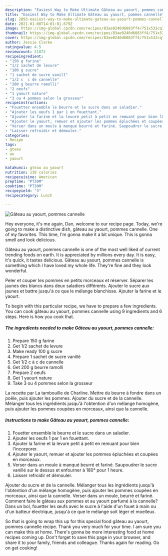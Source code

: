 ```yaml
---
description: "Easiest Way to Make Ultimate Gâteau au yaourt, pommes cannelle"
title: "Easiest Way to Make Ultimate Gâteau au yaourt, pommes cannelle"
slug: 2893-easiest-way-to-make-ultimate-gateau-au-yaourt-pommes-cannelle
date: 2021-01-08T14:01:01.679Z
image: https://img-global.cpcdn.com/recipes/83ae0240d6083ff4/751x532cq70/gateau-au-yaourt-pommes-cannelle-photo-principale-de-la-recette.jpg
thumbnail: https://img-global.cpcdn.com/recipes/83ae0240d6083ff4/751x532cq70/gateau-au-yaourt-pommes-cannelle-photo-principale-de-la-recette.jpg
cover: https://img-global.cpcdn.com/recipes/83ae0240d6083ff4/751x532cq70/gateau-au-yaourt-pommes-cannelle-photo-principale-de-la-recette.jpg
author: Jessie Clarke
ratingvalue: 4.5
reviewcount: 21872
recipeingredient:
- "150 g farine"
- "1/2 sachet de levure"
- "100 g sucre"
- "1 sachet de sucre vanill"
- "1/2 c  c de cannelle"
- "200 g beurre ramolli"
- "2 oeufs"
- "1 yaourt nature"
- "3 ou 4 pommes selon la grosseur"
recipeinstructions:
- "Fouetter ensemble le beurre et le sucre dans un saladier."
- "Ajouter les oeufs 1 par 1 en fouettant."
- "Ajouter la farine et la levure petit à petit en remuant pour bien l&#39;incorporer."
- "Ajouter le yaourt, remuer et ajouter les pommes épluchées et coupées en morceaux."
- "Verser dans un moule à manqué beurré et fariné. Saupoudrer le sucre vanillé sur le dessus et enfourner à 180° pour 1 heure."
- "Laisser refroidir et démouler."
categories:
- Recipe
tags:
- gteau
- au
- yaourt

katakunci: gteau au yaourt 
nutrition: 138 calories
recipecuisine: American
preptime: "PT30M"
cooktime: "PT30M"
recipeyield: "3"
recipecategory: Lunch

---
```



![Gâteau au yaourt, pommes cannelle](https://img-global.cpcdn.com/recipes/83ae0240d6083ff4/751x532cq70/gateau-au-yaourt-pommes-cannelle-photo-principale-de-la-recette.jpg)

Hey everyone, it's me again, Dan, welcome to our recipe page. Today, we're going to make a distinctive dish, gâteau au yaourt, pommes cannelle. One of my favorites. This time, I'm gonna make it a bit unique. This is gonna smell and look delicious.

Gâteau au yaourt, pommes cannelle is one of the most well liked of current trending foods on earth. It is appreciated by millions every day. It is easy, it's quick, it tastes delicious. Gâteau au yaourt, pommes cannelle is something which I have loved my whole life. They're fine and they look wonderful.

Peler et couper les pommes en petits morceaux et réserver. Séparer les jaunes des blancs dans deux saladiers différents. Ajouter le sucre aux jaunes et battre jusqu&#39;à ce que le mélange blanchisse. Ajouter la farine et le yaourt.


To begin with this particular recipe, we have to prepare a few ingredients. You can cook gâteau au yaourt, pommes cannelle using 9 ingredients and 6 steps. Here is how you cook that.

<!--inarticleads1-->

##### The ingredients needed to make Gâteau au yaourt, pommes cannelle:

1. Prepare 150 g farine
1. Get 1/2 sachet de levure
1. Make ready 100 g sucre
1. Prepare 1 sachet de sucre vanillé
1. Get 1/2 c à c de cannelle
1. Get 200 g beurre ramolli
1. Prepare 2 oeufs
1. Get 1 yaourt nature
1. Take 3 ou 4 pommes selon la grosseur


La recette par La tambouille de Charline. Mettre du beurre à fondre dans un poêle, puis ajouter les pommes. Ajouter du sucre et de la cannelle. Mélanger tous les ingrédients jusqu&#39;à l&#39;obtention d&#39;un mélange homogène, puis ajouter les pommes coupées en morceaux, ainsi que la cannelle. 

<!--inarticleads2-->

##### Instructions to make Gâteau au yaourt, pommes cannelle:

1. Fouetter ensemble le beurre et le sucre dans un saladier.
1. Ajouter les oeufs 1 par 1 en fouettant.
1. Ajouter la farine et la levure petit à petit en remuant pour bien l&#39;incorporer.
1. Ajouter le yaourt, remuer et ajouter les pommes épluchées et coupées en morceaux.
1. Verser dans un moule à manqué beurré et fariné. Saupoudrer le sucre vanillé sur le dessus et enfourner à 180° pour 1 heure.
1. Laisser refroidir et démouler.


Ajouter du sucre et de la cannelle. Mélanger tous les ingrédients jusqu&#39;à l&#39;obtention d&#39;un mélange homogène, puis ajouter les pommes coupées en morceaux, ainsi que la cannelle. Verser dans un moule, beurré et fariné. Comment faire le gâteau aux pommes et au yaourt parfumé à la cannelle? Dans un bol, fouetter les œufs avec le sucre à l&#39;aide d&#39;un fouet à main ou d&#39;un batteur électrique, jusqu&#39;à ce que le mélange soit léger et moelleux. 

So that is going to wrap this up for this special food gâteau au yaourt, pommes cannelle recipe. Thank you very much for your time. I am sure you can make this at home. There's gonna be more interesting food at home recipes coming up. Don't forget to save this page in your browser, and share it to your family, friends and colleague. Thanks again for reading. Go on get cooking!
